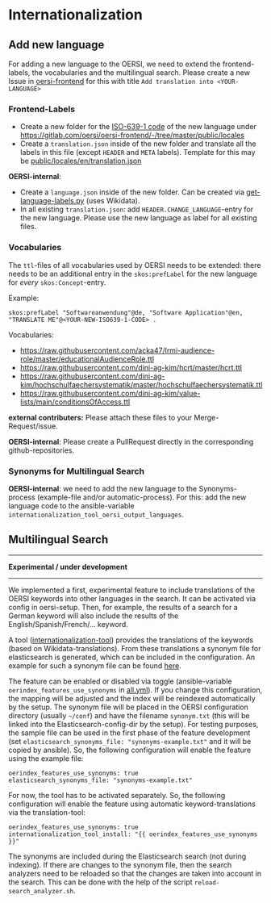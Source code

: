 # Internationalization

## Add new language

For adding a new language to the OERSI, we need to extend the frontend-labels, the vocabularies and the multilingual search. Please create a new Issue in [oersi-frontend](https://gitlab.com/oersi/oersi-frontend/-/issues/new?issuable_template=add-translation) for this with title `Add translation into <YOUR-LANGUAGE>`

### Frontend-Labels

* Create a new folder for the [ISO-639-1 code](https://en.wikipedia.org/wiki/List_of_ISO_639-1_codes) of the new language under https://gitlab.com/oersi/oersi-frontend/-/tree/master/public/locales
* Create a `translation.json` inside of the new folder and translate all the labels in this file (except `HEADER` and `META` labels). Template for this may be [public/locales/en/translation.json](https://gitlab.com/oersi/oersi-frontend/-/blob/master/public/locales/en/translation.json)

**OERSI-internal**:
* Create a `language.json` inside of the new folder. Can be created via [get-language-labels.py](../tools/scripts/get-language-labels.py) (uses Wikidata).
* In all existing `translation.json`: add `HEADER.CHANGE_LANGUAGE`-entry for the new language. Please use the new language as label for all existing files.

### Vocabularies

The `ttl`-files of all vocabularies used by OERSI needs to be extended: there needs to be an additional entry in the `skos:prefLabel` for the new language for _every_ `skos:Concept`-entry.

Example:
```
skos:prefLabel "Softwareanwendung"@de, "Software Application"@en, "TRANSLATE ME"@<YOUR-NEW-ISO639-1-CODE> .
```

Vocabularies:
* https://raw.githubusercontent.com/acka47/lrmi-audience-role/master/educationalAudienceRole.ttl
* https://raw.githubusercontent.com/dini-ag-kim/hcrt/master/hcrt.ttl
* https://raw.githubusercontent.com/dini-ag-kim/hochschulfaechersystematik/master/hochschulfaechersystematik.ttl
* https://raw.githubusercontent.com/dini-ag-kim/value-lists/main/conditionsOfAccess.ttl

**external contributers:** Please attach these files to your Merge-Request/issue.

**OERSI-internal**: Please create a PullRequest directly in the corresponding github-repositories.

### Synonyms for Multilingual Search

**OERSI-internal**: we need to add the new language to the Synonyms-process (example-file and/or automatic-process). For this: add the new language code to the ansible-variable `internationalization_tool_oersi_output_languages`.

## Multilingual Search

---

**Experimental / under development**

---

We implemented a first, experimental feature to include translations of the OERSI keywords into other languages in the search. It can be activated via config in oersi-setup. Then, for example, the results of a search for a German keyword will also include the results of the English/Spanish/French/... keyword.

A tool ([internationalization-tool](https://gitlab.com/oersi/internationalization-tool)) provides the translations of the keywords (based on Wikidata-translations). From these translations a synonym file for elasticsearch is generated, which can be included in the configuration. An example for such a synonym file can be found [here](../ansible/roles/elasticsearch/files/synonyms-example.txt).

The feature can be enabled or disabled via toggle (ansible-variable `oerindex_features_use_synonyms` in [all.yml](../ansible/group_vars/all.yml)). If you change this configuration, the mapping will be adjusted and the index will be reindexed automatically by the setup. The synonym file will be placed in the OERSI configuration directory (usually `~/conf`) and have the filename `synonym.txt` (this will be linked into the Elasticsearch-config-dir by the setup). For testing purposes, the sample file can be used in the first phase of the feature development (set `elasticsearch_synonyms_file: "synonyms-example.txt"` and it will be copied by ansible). So, the following configuration will enable the feature using the example file:

```
oerindex_features_use_synonyms: true
elasticsearch_synonyms_file: "synonyms-example.txt"
```

For now, the tool has to be activated separately. So, the following configuration will enable the feature using automatic keyword-translations via the translation-tool:

```
oerindex_features_use_synonyms: true
internationalization_tool_install: "{{ oerindex_features_use_synonyms }}"
```

The synonyms are included during the Elasticsearch search (not during indexing). If there are changes to the synonym file, then the search analyzers need to be reloaded so that the changes are taken into account in the search. This can be done with the help of the script `reload-search_analyzer.sh`.
